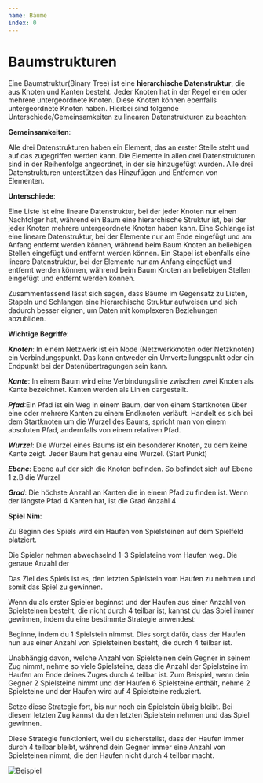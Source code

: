 ```yaml
---
name: Bäume
index: 0
---
```


# Baumstrukturen

Eine Baumstruktur(Binary Tree) ist eine **hierarchische Datenstruktur**, die aus Knoten und Kanten besteht. Jeder Knoten hat in der Regel einen oder mehrere untergeordnete Knoten. Diese Knoten können ebenfalls untergeordnete Knoten haben.
Hierbei sind folgende Unterschiede/Gemeinsamkeiten zu linearen Datenstrukturen zu beachten:

**Gemeinsamkeiten**:

Alle drei Datenstrukturen haben ein Element, das an erster Stelle steht und auf das zugegriffen werden kann.
Die Elemente in allen drei Datenstrukturen sind in der Reihenfolge angeordnet, in der sie hinzugefügt wurden.
Alle drei Datenstrukturen unterstützen das Hinzufügen und Entfernen von Elementen.

**Unterschiede**:

Eine Liste ist eine lineare Datenstruktur, bei der jeder Knoten nur einen Nachfolger hat, während ein Baum eine hierarchische Struktur ist, bei der jeder Knoten mehrere untergeordnete Knoten haben kann.
Eine Schlange ist eine lineare Datenstruktur, bei der Elemente nur am Ende eingefügt und am Anfang entfernt werden können, während beim Baum Knoten an beliebigen Stellen eingefügt und entfernt werden können.
Ein Stapel ist ebenfalls eine lineare Datenstruktur, bei der Elemente nur am Anfang eingefügt und entfernt werden können, während beim Baum Knoten an beliebigen Stellen eingefügt und entfernt werden können.

Zusammenfassend lässt sich sagen, dass Bäume im Gegensatz zu Listen, Stapeln und Schlangen eine hierarchische Struktur aufweisen und sich dadurch besser eignen, um Daten mit komplexeren Beziehungen abzubilden.

**Wichtige Begriffe**:

**_Knoten_**: In einem Netzwerk ist ein Node (Netzwerkknoten oder Netzknoten) ein Verbindungspunkt. Das kann entweder ein Umverteilungspunkt oder ein Endpunkt bei der Datenübertragungen sein kann.

**_Kante_**: In einem Baum wird eine Verbindungslinie zwischen zwei Knoten als Kante bezeichnet.
Kanten werden als Linien dargestellt.

**_Pfad_**:Ein Pfad ist ein Weg in einem Baum, der von einem Startknoten über eine oder mehrere Kanten zu einem Endknoten verläuft.
Handelt es sich bei dem Startknoten um die Wurzel des Baums, spricht man von einem absoluten Pfad, andernfalls von einem relativen Pfad.

**_Wurzel_**: Die Wurzel eines Baums ist ein besonderer Knoten, zu dem keine Kante zeigt. Jeder Baum hat genau eine Wurzel. (Start Punkt)

**_Ebene_**: Ebene auf der sich die Knoten befinden. So befindet sich auf Ebene 1 z.B die Wurzel

**_Grad_**: Die höchste Anzahl an Kanten die in einem Pfad zu finden ist. Wenn der längste Pfad 4 Kanten hat, ist die Grad Anzahl 4

**Spiel Nim**:

Zu Beginn des Spiels wird ein Haufen von Spielsteinen auf dem Spielfeld platziert.

Die Spieler nehmen abwechselnd 1-3 Spielsteine vom Haufen weg. Die genaue Anzahl der 

Das Ziel des Spiels ist es, den letzten Spielstein vom Haufen zu nehmen und somit das Spiel zu gewinnen.

Wenn du als erster Spieler beginnst und der Haufen aus einer Anzahl von Spielsteinen besteht, die nicht durch 4 teilbar ist, kannst du das Spiel immer gewinnen, indem du eine bestimmte Strategie anwendest:

Beginne, indem du 1 Spielstein nimmst. Dies sorgt dafür, dass der Haufen nun aus einer Anzahl von Spielsteinen besteht, die durch 4 teilbar ist.

Unabhängig davon, welche Anzahl von Spielsteinen dein Gegner in seinem Zug nimmt, nehme so viele Spielsteine, dass die Anzahl der Spielsteine im Haufen am Ende deines Zuges durch 4 teilbar ist. Zum Beispiel, wenn dein Gegner 2 Spielsteine nimmt und der Haufen 6 Spielsteine enthält, nehme 2 Spielsteine und der Haufen wird auf 4 Spielsteine reduziert.

Setze diese Strategie fort, bis nur noch ein Spielstein übrig bleibt. Bei diesem letzten Zug kannst du den letzten Spielstein nehmen und das Spiel gewinnen.

Diese Strategie funktioniert, weil du sicherstellst, dass der Haufen immer durch 4 teilbar bleibt, während dein Gegner immer eine Anzahl von Spielsteinen nimmt, die den Haufen nicht durch 4 teilbar macht.

![Beispiel](/download/HölzerDiagramm.excalidraw.png "Binary Tree")





